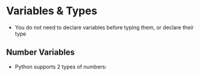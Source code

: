 # Variables & Types

* You do not need to declare variables before typing them, or declare their type



## Number Variables

* Python supports 2 types of numbers: